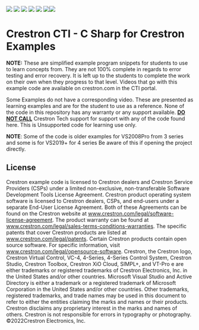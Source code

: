 <img src="https://img.shields.io/badge/Language-C Sharp-blue"> <img src="https://img.shields.io/badge/Platform-Crestron 4 series-blue"> <img src="https://img.shields.io/badge/CTI-Examples-blue">  <img src="https://img.shields.io/badge/Use-Educational-green"> <img src="https://img.shields.io/badge/Copyright-Crestron-blue"> <img src="https://img.shields.io/badge/License-Restricted-orange"><img src="https://img.shields.io/badge/Support-NONE-red">

# Crestron CTI - C Sharp for Crestron Examples 

 **NOTE:** These are simplified example program snippets for students to use to learn concepts from.  They are not 100% complete in regards to error testing and error recovery.  It is left up to the students to complete the work on their own when they progress to that level. Videos that go with this example code are available on crestron.com in the CTI portal.

Some Examples do not have a corresponding video.  These are presented as learning examples and are for the student to use as a reference.   None of the code in this repository has any warranty or any support available.    <u>**DO NOT CALL**</u> Crestron Tech support for support with any of the code found here.   This is Unsupported code for learning  use only.

**NOTE**: Some of the code is older examples for VS2008Pro from 3 series and some is for VS2019+ for 4 series Be aware of this if opening the project directly.     



## License

Crestron example code is licensed to Crestron dealers and Crestron Service Providers (CSPs) under a limited non-exclusive, non-transferable Software Development Tools License Agreement. Crestron product operating system software is licensed to Crestron dealers, CSPs, and end-users under a separate End-User License Agreement. Both of these Agreements can be found on the Crestron website at www.crestron.com/legal/software-license-agreement. The product warranty can be found at www.crestron.com/legal/sales-terms-conditions-warranties. The specific patents that cover Crestron products are listed at www.crestron.com/legal/patents. Certain Crestron products contain open source software. For specific information, visit www.crestron.com/legal/opensource-software. Crestron, the Crestron logo, Crestron Virtual Control, VC-4, 4-Series, 4-Series Control System, Crestron Studio, Crestron Toolbox, Crestron XiO Cloud, SIMPL+, and VT-Pro e are either trademarks or registered trademarks of Crestron Electronics, Inc. in the United States and/or other countries. Microsoft Visual Studio and Active Directory is either a trademark or a registered trademark of Microsoft Corporation in the United States and/or other countries. Other trademarks, registered trademarks, and trade names may be used in this document to refer to either the entities claiming the marks and names or their products. Crestron disclaims any proprietary interest in the marks and names of others. Crestron is not responsible for errors in typography or photography. ©2022Crestron Electronics, Inc.
